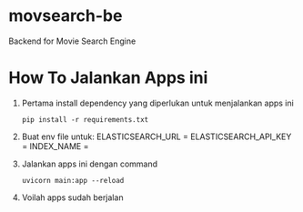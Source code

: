 # movsearch-be
Backend for Movie Search Engine

# How To Jalankan Apps ini
1. Pertama install dependency yang diperlukan untuk menjalankan apps ini
    ```
    pip install -r requirements.txt
    ```
2. Buat env file untuk:
ELASTICSEARCH_URL = 
ELASTICSEARCH_API_KEY = 
INDEX_NAME = 

3. Jalankan apps ini dengan command
    ```
    uvicorn main:app --reload
    ```

3. Voilah apps sudah berjalan
